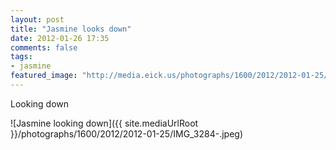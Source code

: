 ```yaml
---
layout: post
title: "Jasmine looks down"
date: 2012-01-26 17:35
comments: false
tags: 
- jasmine
featured_image: "http://media.eick.us/photographs/1600/2012/2012-01-25/IMG_3284-.jpeg"
---
```

Looking down

![Jasmine looking down]({{ site.mediaUrlRoot }}/photographs/1600/2012/2012-01-25/IMG_3284-.jpeg)

